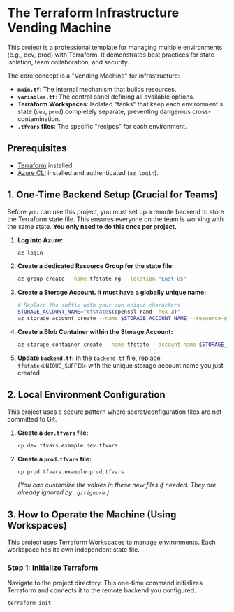 # The Terraform Infrastructure Vending Machine

This project is a professional template for managing multiple environments (e.g., dev, prod) with Terraform. It demonstrates best practices for state isolation, team collaboration, and security.

The core concept is a "Vending Machine" for infrastructure:
- **`main.tf`**: The internal mechanism that builds resources.
- **`variables.tf`**: The control panel defining all available options.
- **Terraform Workspaces**: Isolated "tanks" that keep each environment's state (`dev`, `prod`) completely separate, preventing dangerous cross-contamination.
- **`.tfvars` files**: The specific "recipes" for each environment.

## Prerequisites

- [Terraform](https://learn.hashicorp.com/tutorials/terraform/install-cli) installed.
- [Azure CLI](https://docs.microsoft.com/en-us/cli/azure/install-azure-cli) installed and authenticated (`az login`).

## 1. One-Time Backend Setup (Crucial for Teams)

Before you can use this project, you must set up a remote backend to store the Terraform state file. This ensures everyone on the team is working with the same state. **You only need to do this once per project.**

1.  **Log into Azure:**
    ```bash
    az login
    ```

2.  **Create a dedicated Resource Group for the state file:**
    ```bash
    az group create --name tfstate-rg --location "East US"
    ```

3.  **Create a Storage Account. It must have a globally unique name:**
    ```bash
    # Replace the suffix with your own unique characters
    STORAGE_ACCOUNT_NAME="tfstate$(openssl rand -hex 3)"
    az storage account create --name $STORAGE_ACCOUNT_NAME --resource-group tfstate-rg --sku Standard_LRS --encryption-services blob
    ```

4.  **Create a Blob Container within the Storage Account:**
    ```bash
    az storage container create --name tfstate --account-name $STORAGE_ACCOUNT_NAME
    ```

5.  **Update `backend.tf`:**
    In the `backend.tf` file, replace `tfstate<UNIQUE_SUFFIX>` with the unique storage account name you just created.

## 2. Local Environment Configuration

This project uses a secure pattern where secret/configuration files are not committed to Git.

1.  **Create a `dev.tfvars` file:**
    ```bash
    cp dev.tfvars.example dev.tfvars
    ```
2.  **Create a `prod.tfvars` file:**
    ```bash
    cp prod.tfvars.example prod.tfvars
    ```
    *(You can customize the values in these new files if needed. They are already ignored by `.gitignore`.)*

## 3. How to Operate the Machine (Using Workspaces)

This project uses Terraform Workspaces to manage environments. Each workspace has its own independent state file.

### Step 1: Initialize Terraform

Navigate to the project directory. This one-time command initializes Terraform and connects it to the remote backend you configured.

```bash
terraform init
